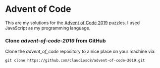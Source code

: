 # Advent of Code

This are my solutions for the [Advent of Code 2019](https://adventofcode.com) puzzles. I used JavaScript as my programming language.


### Clone *advent-of-code-2019* from GitHub

Clone the *advent_of_code* repository to a nice place on your machine via:

    git clone https://github.com/claudiosc8/advent-of-code-2019.git

